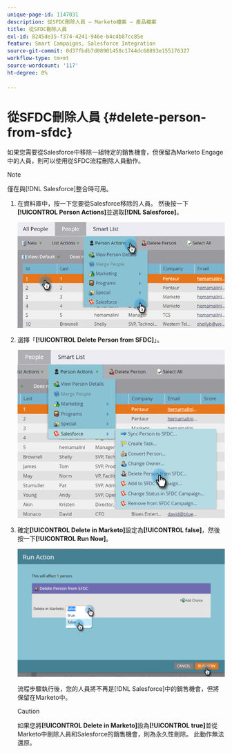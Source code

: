 ```yaml
---
unique-page-id: 1147031
description: 從SFDC刪除人員 — Marketo檔案 — 產品檔案
title: 從SFDC刪除人員
exl-id: 8245de35-f374-4241-946e-b4c4b87cc85e
feature: Smart Campaigns, Salesforce Integration
source-git-commit: 0d37fbdb7d08901458c1744dc68893e155176327
workflow-type: tm+mt
source-wordcount: '117'
ht-degree: 0%

---
```


# 從SFDC刪除人員 {#delete-person-from-sfdc}

如果您需要從Salesforce中移除一組特定的銷售機會，但保留為Marketo Engage中的人員，則可以使用從SFDC流程刪除人員動作。

>[!NOTE]
>
>僅在與[!DNL Salesforce]整合時可用。

1. 在資料庫中，按一下您要從Salesforce移除的人員。 然後按一下&#x200B;**[!UICONTROL Person Actions]**&#x200B;並選取&#x200B;**[!DNL Salesforce]**。

   ![](assets/delete-person-from-sfdc-1.png)

1. 選擇「**[!UICONTROL Delete Person from SFDC]**」。

   ![](assets/delete-person-from-sfdc-2.png)

1. 確定&#x200B;**[!UICONTROL Delete in Marketo]**&#x200B;設定為&#x200B;**[!UICONTROL false]**，然後按一下&#x200B;**[!UICONTROL Run Now]**。

   ![](assets/delete-person-from-sfdc-3.png)

   流程步驟執行後，您的人員將不再是[!DNL Salesforce]中的銷售機會，但將保留在Marketo中。

   >[!CAUTION]
   >
   >如果您將&#x200B;**[!UICONTROL Delete in Marketo]**&#x200B;設為&#x200B;**[!UICONTROL true]**&#x200B;並從Marketo中刪除人員和Salesforce的銷售機會，則為永久性刪除。 此動作無法還原。
